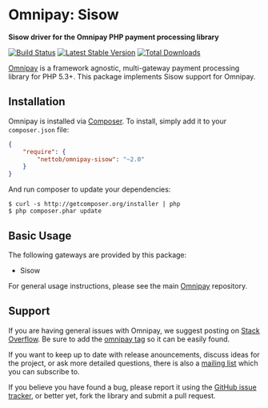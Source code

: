 # Omnipay: Sisow

**Sisow driver for the Omnipay PHP payment processing library**

[![Build Status](https://travis-ci.org/nettob/omnipay-sisow.png?branch=master)](https://travis-ci.org/nettob/omnipay-sisow)
[![Latest Stable Version](https://poser.pugx.org/nettob/omnipay-sisow/version.png)](https://packagist.org/packages/nettob/omnipay-sisow)
[![Total Downloads](https://poser.pugx.org/nettob/omnipay-sisow/d/total.png)](https://packagist.org/packages/nettob/omnipay-sisow)

[Omnipay](https://github.com/omnipay/omnipay) is a framework agnostic, multi-gateway payment
processing library for PHP 5.3+. This package implements Sisow support for Omnipay.

## Installation

Omnipay is installed via [Composer](http://getcomposer.org/). To install, simply add it
to your `composer.json` file:

```json
{
    "require": {
        "nettob/omnipay-sisow": "~2.0"
    }
}
```

And run composer to update your dependencies:

    $ curl -s http://getcomposer.org/installer | php
    $ php composer.phar update

## Basic Usage

The following gateways are provided by this package:

* Sisow

For general usage instructions, please see the main [Omnipay](https://github.com/omnipay/omnipay)
repository.

## Support

If you are having general issues with Omnipay, we suggest posting on
[Stack Overflow](http://stackoverflow.com/). Be sure to add the
[omnipay tag](http://stackoverflow.com/questions/tagged/omnipay) so it can be easily found.

If you want to keep up to date with release anouncements, discuss ideas for the project,
or ask more detailed questions, there is also a [mailing list](https://groups.google.com/forum/#!forum/omnipay) which
you can subscribe to.

If you believe you have found a bug, please report it using the [GitHub issue tracker](https://github.com/nettob/sisow/issues),
or better yet, fork the library and submit a pull request.
